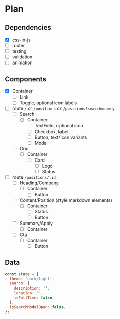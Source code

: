 # Plan

## Dependencies

- [x] css-in-js
- [ ] router
- [ ] testing
- [ ] validation
- [ ] animation

## Components

- [x] Container
  - [ ] Link
  - [ ] Toggle, optional icon labels
- [ ] route `/` or `/positions` or `/positions?search=query`
  - [ ] Search
    - [ ] Container
      - [ ] TextField, optional icon
      - [ ] Checkbox, label
      - [ ] Button, text/icon variants
      - [ ] Modal
  - [ ] Grid
    - [ ] Container
      - [ ] Card
        - [ ] Logo
        - [ ] Status
- [ ] route `/positions/:id`
  - [ ] Heading/Company
    - [ ] Container
      - [ ] Button
  - [ ] Content/Position (style markdown elements)
    - [ ] Container
      - [ ] Status
      - [ ] Button
  - [ ] Summary/Apply
    - [ ] Container
  - [ ] Cta
    - [ ] Container
      - [ ] Button

## Data

```js
const state = {
  theme: 'dark/light',
  search: {
    description: '',
    location: '',
    isFullTime: false,
  },
  isSearchModalOpen: false,
};
```
